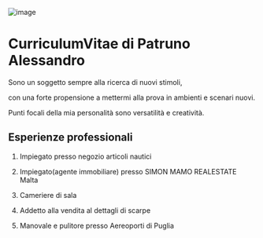 ![image](https://github.com/user-attachments/assets/06cf81ff-f468-4eb3-8655-1c0baf7b1732)






  
# CurriculumVitae di Patruno Alessandro

Sono un soggetto sempre alla ricerca di nuovi stimoli,

con una forte propensione a mettermi alla prova in ambienti e scenari nuovi.

Punti focali della mia personalità sono versatilità e creatività.

## Esperienze professionali
1. Impiegato presso negozio articoli nautici

2. Impiegato(agente immobiliare) presso SIMON MAMO REALESTATE Malta

3. Cameriere di sala

4. Addetto alla vendita al dettagli di scarpe

5. Manovale e pulitore presso Aereoporti di Puglia

